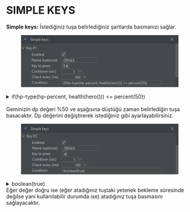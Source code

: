 # SIMPLE KEYS

**Simple keys:** İstediğiniz tuşa belirlediğiniz şartlarda basmanızı sağlar.

<figure><img src="../../.gitbook/assets/if.png" alt=""><figcaption></figcaption></figure>

<details>

<summary>if(hp-type(hp-percent, health(hero())) &#x3C;= percent(50))<br><br>Geminizin dp değeri %50 ve aşağısına düştüğü zaman belirlediğin tuşa basacaktır. Dp değerini değiştirerek istediğiniz gibi ayarlayabilirsiniz.</summary>



</details>

<figure><img src="../../.gitbook/assets/boolean.png" alt=""><figcaption></figcaption></figure>

<details>

<summary>boolean(true)<br>Eğer değer doğru ise (eğer atadığınız tuştaki yetenek bekleme süresinde değilse yani kullanılabilir durumda ise) atadığınız tuşa basmasını sağlayacaktır.</summary>



</details>

